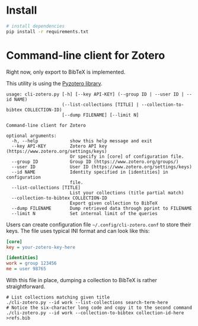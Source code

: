 # Install
```bash
# install dependencies
pip install -r requirements.txt
```

# Command-line client for Zotero

Right now, only export to BibTeX is implemented.

This utility is using the [Pyzotero library](https://pypi.python.org/pypi/Pyzotero/).

```
usage: cli-zotero.py [-h] [--key API-KEY] (--group ID | --user ID | --id NAME)
                     (--list-collections [TITLE] | --collection-to-bibtex COLLECTION-ID)
                     [--dump FILENAME] [--limit N]

Command-line client for Zotero

optional arguments:
  -h, --help            show this help message and exit
  --key API-KEY         Zotero API key (https://www.zotero.org/settings/keys)
                        Or specify in [core] of configuration file.
  --group ID            Group ID (https://www.zotero.org/groups/)
  --user ID             User ID (https://www.zotero.org/settings/keys)
  --id NAME             Identity specified in [identities] in configuration
                        file.
  --list-collections [TITLE]
                        List your collections (title partial match)
  --collection-to-bibtex COLLECTION-ID
                        Export given collection to BibTeX
  --dump FILENAME       Dump retrieved data through pprint to FILENAME
  --limit N             Set internal limit of the queries
```

Users can create configuration file `~/.config/cli-zotero.conf` to store their
keys. The file uses typical INI format and can look like this:

```ini
[core]
key = your-zotero-key-here

[identities]
work = group 123456
me = user 98765
```

With this file in place, dumping a collection to BibTeX is rather straightforward.

```shell
# List collections matching given title
./cli-zotero.py --id work --list-collections search-term-here
# Notice the six-character long code and copy it to the second command
./cli-zotero.py --id work --collection-to-bibtex collection-id-here >refs.bib
```
